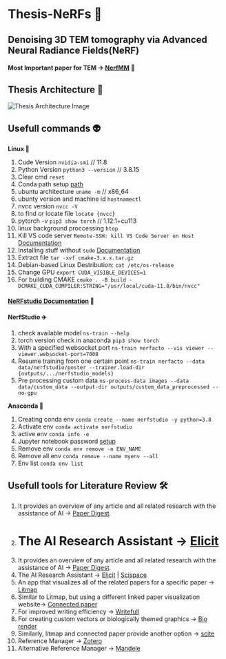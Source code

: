 # Thesis-NeRFs 🧩

## Denoising 3D TEM tomography via Advanced Neural Radiance Fields(NeRF)

#### Most Important paper for TEM -> [NerfMM](https://nerfmm.active.vision./) 📔

## Thesis Architecture 🧩


![Thesis Architecture Image](https://github.com/Mithunjack/Thesis-NeRFs/assets/23437429/b3466c08-9acd-46c2-904b-d85cfd296900)

## Usefull commands 👽

**Linux 🤸**

1. Cude Version `nvidia-smi` // 11.8
2. Python Version `python3 --version` // 3.8.15
3. Clear cmd `reset`
4. Conda path setup [path](https://askubuntu.com/questions/849470/how-do-i-activate-a-conda-environment-in-my-bashrc)
5. ubuntu architecture `uname -m` // x86_64
6. ubunty version and machine id `hostnamectl`
7. nvcc version `nvcc -V`
8. to find or locate file `locate {nvcc}`
9. pytorch -v `pip3 show torch` // 1.12.1+cu113
10. linux background proccessing `htop`
11. Kill VS code server `Remote-SSH: kill VS Code Server on Host` [Documentation](https://github.com/microsoft/vscode-remote-release/issues/4307)
12. Installing stuff without `sudo` [Documentation](https://askubuntu.com/questions/339/how-can-i-install-a-package-without-root-access)
13. Extract file `tar -xvf cmake-3.x.x.tar.gz`
14. Debian-based Linux Destribution: `cat /etc/os-release`
15. Change GPU `export CUDA_VISIBLE_DEVICES=1`
16. For building CMAKE `cmake . -B build -DCMAKE_CUDA_COMPILER:STRING="/usr/local/cuda-11.8/bin/nvcc"`

#### [NeRFstudio Documentation](https://docs.nerf.studio/en/latest/quickstart/installation.html) 📄

**NerfStudio ✈️**

1. check available model `ns-train --help`
2. torch version check in anaconda `pip3 show torch`
3. With a specified websocket port `ns-train nerfacto --vis viewer --viewer.websocket-port=7008`
4. Resume training from one certain point `ns-train nerfacto --data data/nerfstudio/poster --trainer.load-dir {outputs/.../nerfstudio_models}`
5. Pre processing custom data `ns-process-data images --data data/custom_data --output-dir outputs/custom_data_preprocessed --no-gpu`

**Anaconda 🐍**

1. Creating conda env `conda create --name nerfstudio -y python=3.8`
2. Activate env `conda activate nerfstudio`
3. active env `conda info -e`
4. Jupyter notebook password [setup](https://jupyter-notebook.readthedocs.io/en/stable/public_server.html)
5. Remove env `conda env remove -n ENV_NAME`
6. Remove all env `conda remove --name myenv --all`
7. Env list `conda env list`

## Usefull tools for Literature Review 🛠️

1. It provides an overview of any article and all related research with the assistance of AI -> [Paper Digest](https://www.paperdigest.org/review/).
2. # The AI Research Assistant -> [Elicit](https://elicit.org/)
3. It provides an overview of any article and all related research with the assistance of AI -> [Paper Digest](https://www.paperdigest.org/review/).
4. The AI Research Assistant -> [Elicit](https://elicit.org/) | [Scispace](https://typeset.io/)
5. An app that visualizes all of the related papers for a specific paper -> [Litmap](https://www.litmaps.com/)
6. Similar to Litmap, but using a different linked paper visualization website-> [Connected paper](https://www.connectedpapers.com/)
7. For improved writing efficiency -> [Writefull](https://www.writefull.com/)
8. For creating custom vectors or biologically themed graphics -> [Bio render](https://biorender.com/)
9. Similarly, litmap and connected paper provide another option -> [scite](https://scite.ai/)
10. Reference Manager -> [Zotero](https://www.zotero.org/)
11. Alternative Reference Manager -> [Mandele](https://www.mendeley.com/?interaction_required=true)
